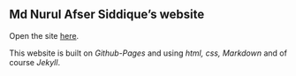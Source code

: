 ## Md Nurul Afser Siddique&rsquo;s website

Open the site [here](https://afsersid.github.io).

This website is built on _Github-Pages_ and using _html, css, Markdown_ and of course _Jekyll_.

